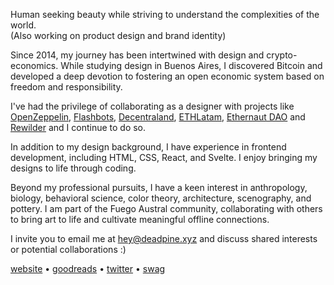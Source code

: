 Human seeking beauty while striving to understand the complexities of the world.  
(Also working on product design and brand identity)

Since 2014, my journey has been intertwined with design and crypto-economics. While studying design in Buenos Aires, I discovered Bitcoin and developed a deep devotion to fostering an open economic system based on freedom and responsibility.

I've had the privilege of collaborating as a designer with projects like [OpenZeppelin](https://openzeppelin.com/), [Flashbots](https://flashbots.net/), [Decentraland](https://decentraland.org/), [ETHLatam](http://ethlatam.org/), [Ethernaut DAO](https://mint.ethernautdao.io/#about) and [Rewilder](https://rewilder.xyz/) and I continue to do so.

In addition to my design background, I have experience in frontend development, including HTML, CSS, React, and Svelte. I enjoy bringing my designs to life through coding.

Beyond my professional pursuits, I have a keen interest in anthropology, biology, behavioral science, color theory, architecture, scenography, and pottery. I am part of the Fuego Austral community, collaborating with others to bring art to life and cultivate meaningful offline connections. 

I invite you to email me at hey@deadpine.xyz and discuss shared interests or potential collaborations :)

[website](https://deadpine.xyz/) • [goodreads](https://goodreads.com/deadpine) • [twitter](https://twitter.com/deadpine_xyz) • [swag](https://store.deadpine.xyz)

<!---
deadpine/deadpine is a ✨ special ✨ repository because its `README.md` (this file) appears on your GitHub profile.
You can click the Preview link to take a look at your changes.
--->
